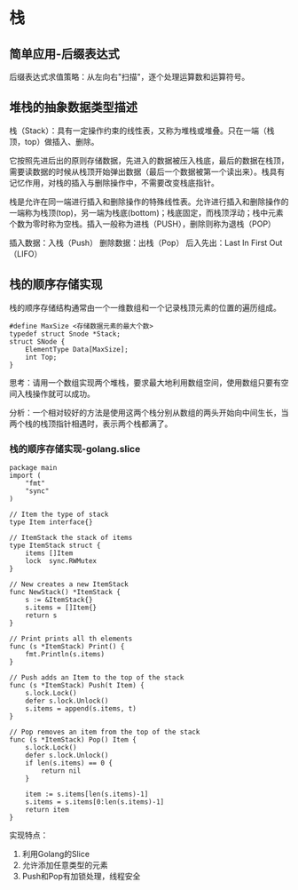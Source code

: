# 栈

## 简单应用-后缀表达式
后缀表达式求值策略：从左向右"扫描"，逐个处理运算数和运算符号。

## 堆栈的抽象数据类型描述
栈（Stack）：具有一定操作约束的线性表，又称为堆栈或堆叠。只在一端（栈顶，top）做插入、删除。

它按照先进后出的原则存储数据，先进入的数据被压入栈底，最后的数据在栈顶，需要读数据的时候从栈顶开始弹出数据（最后一个数据被第一个读出来）。栈具有记忆作用，对栈的插入与删除操作中，不需要改变栈底指针。

栈是允许在同一端进行插入和删除操作的特殊线性表。允许进行插入和删除操作的一端称为栈顶(top)，另一端为栈底(bottom)；栈底固定，而栈顶浮动；栈中元素个数为零时称为空栈。插入一般称为进栈（PUSH），删除则称为退栈（POP）

插入数据：入栈（Push）
删除数据：出栈（Pop）
后入先出：Last In First Out（LIFO）

## 栈的顺序存储实现
栈的顺序存储结构通常由一个一维数组和一个记录栈顶元素的位置的遍历组成。

```
#define MaxSize <存储数据元素的最大个数>
typedef struct Snode *Stack;
struct SNode {
    ElementType Data[MaxSize];
    int Top;
}
```

思考：请用一个数组实现两个堆栈，要求最大地利用数组空间，使用数组只要有空间入栈操作就可以成功。

分析：一个相对较好的方法是使用这两个栈分别从数组的两头开始向中间生长，当两个栈的栈顶指针相遇时，表示两个栈都满了。

### 栈的顺序存储实现-golang.slice
```
package main
import (
    "fmt"
    "sync"
)

// Item the type of stack
type Item interface{}

// ItemStack the stack of items
type ItemStack struct {
    items []Item
    lock  sync.RWMutex
}

// New creates a new ItemStack
func NewStack() *ItemStack {
    s := &ItemStack{}
    s.items = []Item{}
    return s
}

// Print prints all th elements
func (s *ItemStack) Print() {
    fmt.Println(s.items)
}

// Push adds an Item to the top of the stack
func (s *ItemStack) Push(t Item) {
    s.lock.Lock()
    defer s.lock.Unlock()
    s.items = append(s.items, t)
}

// Pop removes an item from the top of the stack
func (s *ItemStack) Pop() Item {
    s.lock.Lock()
    defer s.lock.Unlock()
    if len(s.items) == 0 {
        return nil
    }

    item := s.items[len(s.items)-1]
    s.items = s.items[0:len(s.items)-1]
    return item
}
```
实现特点：
1. 利用Golang的Slice
2. 允许添加任意类型的元素
3. Push和Pop有加锁处理，线程安全

